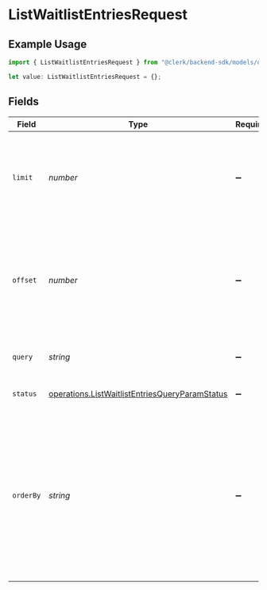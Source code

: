 # ListWaitlistEntriesRequest

## Example Usage

```typescript
import { ListWaitlistEntriesRequest } from "@clerk/backend-sdk/models/operations";

let value: ListWaitlistEntriesRequest = {};
```

## Fields

| Field                                                                                                                                                                              | Type                                                                                                                                                                               | Required                                                                                                                                                                           | Description                                                                                                                                                                        |
| ---------------------------------------------------------------------------------------------------------------------------------------------------------------------------------- | ---------------------------------------------------------------------------------------------------------------------------------------------------------------------------------- | ---------------------------------------------------------------------------------------------------------------------------------------------------------------------------------- | ---------------------------------------------------------------------------------------------------------------------------------------------------------------------------------- |
| `limit`                                                                                                                                                                            | *number*                                                                                                                                                                           | :heavy_minus_sign:                                                                                                                                                                 | Applies a limit to the number of results returned.<br/>Can be used for paginating the results together with `offset`.                                                              |
| `offset`                                                                                                                                                                           | *number*                                                                                                                                                                           | :heavy_minus_sign:                                                                                                                                                                 | Skip the first `offset` results when paginating.<br/>Needs to be an integer greater or equal to zero.<br/>To be used in conjunction with `limit`.                                  |
| `query`                                                                                                                                                                            | *string*                                                                                                                                                                           | :heavy_minus_sign:                                                                                                                                                                 | Filter waitlist entries by `email_address` or `id`                                                                                                                                 |
| `status`                                                                                                                                                                           | [operations.ListWaitlistEntriesQueryParamStatus](../../models/operations/listwaitlistentriesqueryparamstatus.md)                                                                   | :heavy_minus_sign:                                                                                                                                                                 | Filter waitlist entries by their status                                                                                                                                            |
| `orderBy`                                                                                                                                                                          | *string*                                                                                                                                                                           | :heavy_minus_sign:                                                                                                                                                                 | Specify the order of results. Supported values are:<br/>- `created_at`<br/>- `email_address`<br/>- `invited_at`<br/><br/>Use `+` for ascending or `-` for descending order. Defaults to `-created_at`. |